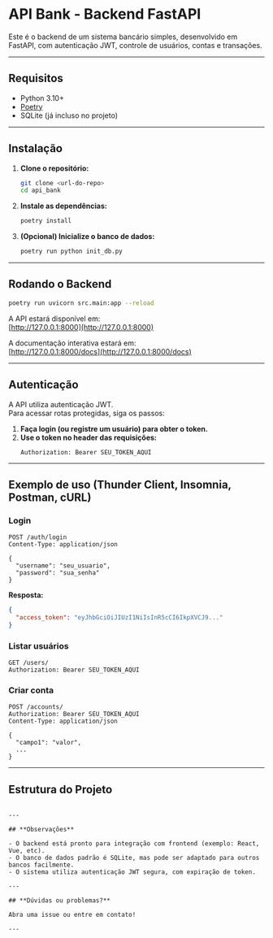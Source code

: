 # API Bank - Backend FastAPI

Este é o backend de um sistema bancário simples, desenvolvido em FastAPI, com autenticação JWT, controle de usuários, contas e transações.

---

## **Requisitos**

- Python 3.10+
- [Poetry](https://python-poetry.org/)
- SQLite (já incluso no projeto)

---

## **Instalação**

1. **Clone o repositório:**
   ```sh
   git clone <url-do-repo>
   cd api_bank
   ```

2. **Instale as dependências:**
   ```sh
   poetry install
   ```

3. **(Opcional) Inicialize o banco de dados:**
   ```sh
   poetry run python init_db.py
   ```

---

## **Rodando o Backend**

```sh
poetry run uvicorn src.main:app --reload
```

A API estará disponível em:  
[http://127.0.0.1:8000](http://127.0.0.1:8000)

A documentação interativa estará em:  
[http://127.0.0.1:8000/docs](http://127.0.0.1:8000/docs)

---

## **Autenticação**

A API utiliza autenticação JWT.  
Para acessar rotas protegidas, siga os passos:

1. **Faça login (ou registre um usuário) para obter o token.**
2. **Use o token no header das requisições:**
   ```
   Authorization: Bearer SEU_TOKEN_AQUI
   ```

---

## **Exemplo de uso (Thunder Client, Insomnia, Postman, cURL)**

### **Login**
```http
POST /auth/login
Content-Type: application/json

{
  "username": "seu_usuario",
  "password": "sua_senha"
}
```
**Resposta:**
```json
{
  "access_token": "eyJhbGciOiJIUzI1NiIsInR5cCI6IkpXVCJ9..."
}
```

### **Listar usuários**
```http
GET /users/
Authorization: Bearer SEU_TOKEN_AQUI
```

### **Criar conta**
```http
POST /accounts/
Authorization: Bearer SEU_TOKEN_AQUI
Content-Type: application/json

{
  "campo1": "valor",
  ...
}
```

---

## **Estrutura do Projeto**

```

---

## **Observações**

- O backend está pronto para integração com frontend (exemplo: React, Vue, etc).
- O banco de dados padrão é SQLite, mas pode ser adaptado para outros bancos facilmente.
- O sistema utiliza autenticação JWT segura, com expiração de token.

---

## **Dúvidas ou problemas?**

Abra uma issue ou entre em contato!

---
